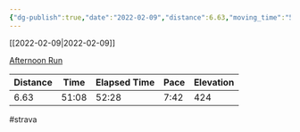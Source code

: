 ```yaml
---
{"dg-publish":true,"date":"2022-02-09","distance":6.63,"moving_time":"51:08","elapsed_time":"52:28","pace":"7:42","total_elevation_gain":424,"url":"https://www.strava.com/activities/6658795473","permalink":"/01-personal/strava/2022-02-09-afternoon-run/","dgPassFrontmatter":true}
---
```



[[2022-02-09\|2022-02-09]]

[Afternoon Run](https://www.strava.com/activities/6658795473)

| Distance | Time  | Elapsed Time | Pace | Elevation |
| -------- | ----- | ------------ | ---- | --------- |
| 6.63     | 51:08 | 52:28        | 7:42 | 424       |




#strava
